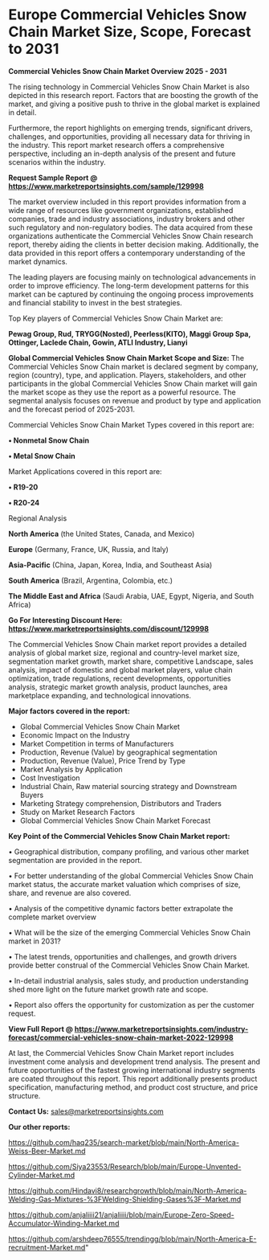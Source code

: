 # Europe Commercial Vehicles Snow Chain Market Size, Scope, Forecast to 2031

<Strong> Commercial Vehicles Snow Chain Market Overview 2025 - 2031</strong>

The rising technology in Commercial Vehicles Snow Chain Market is also depicted in this research report. Factors that are boosting the growth of the market, and giving a positive push to thrive in the global market is explained in detail.

Furthermore, the report highlights on emerging trends, significant drivers, challenges, and opportunities, providing all necessary data for thriving in the industry. This report market research offers a comprehensive perspective, including an in-depth analysis of the present and future scenarios within the industry.

<strong>Request Sample Report @ <a href=https://www.marketreportsinsights.com/sample/129998>https://www.marketreportsinsights.com/sample/129998</a></strong>

The market overview included in this report provides information from a wide range of resources like government organizations, established companies, trade and industry associations, industry brokers and other such regulatory and non-regulatory bodies. The data acquired from these organizations authenticate the Commercial Vehicles Snow Chain research report, thereby aiding the clients in better decision making. Additionally, the data provided in this report offers a contemporary understanding of the market dynamics.

The leading players are focusing mainly on technological advancements in order to improve efficiency. The long-term development patterns for this market can be captured by continuing the ongoing process improvements and financial stability to invest in the best strategies.

Top Key players of Commercial Vehicles Snow Chain Market are:

<strong>Pewag Group, Rud, TRYGG(Nosted), Peerless(KITO), Maggi Group Spa, Ottinger, Laclede Chain, Gowin, ATLI Industry, Lianyi</strong>

<strong><b>Global Commercial Vehicles Snow Chain Market Scope and Size:</b></strong>
The Commercial Vehicles Snow Chain market is declared segment by company, region (country), type, and application. Players, stakeholders, and other participants in the global Commercial Vehicles Snow Chain market will gain the market scope as they use the report as a powerful resource. The segmental analysis focuses on revenue and product by type and application and the forecast period of 2025-2031.

Commercial Vehicles Snow Chain Market Types covered in this report are:

<strong>• Nonmetal Snow Chain

• Metal Snow Chain</strong>

Market Applications covered in this report are:

<strong>• R19-20

• R20-24</strong> 

Regional Analysis

<strong>North America</strong> (the United States, Canada, and Mexico)

<strong>Europe</strong> (Germany, France, UK, Russia, and Italy)

<strong>Asia-Pacific</strong> (China, Japan, Korea, India, and Southeast Asia)

<strong>South America</strong> (Brazil, Argentina, Colombia, etc.)

<strong>The Middle East and Africa</strong> (Saudi Arabia, UAE, Egypt, Nigeria, and South Africa)

<strong>Go For Interesting Discount Here: <a href=https://www.marketreportsinsights.com/discount/129998>https://www.marketreportsinsights.com/discount/129998</a></strong>

The Commercial Vehicles Snow Chain market report provides a detailed analysis of global market size, regional and country-level market size, segmentation market growth, market share, competitive Landscape, sales analysis, impact of domestic and global market players, value chain optimization, trade regulations, recent developments, opportunities analysis, strategic market growth analysis, product launches, area marketplace expanding, and technological innovations.

<strong><b>Major factors covered in the report:</b></strong>
<ul>
  <li>Global Commercial Vehicles Snow Chain Market </li>
  <li>Economic Impact on the Industry</li>
  <li>Market Competition in terms of Manufacturers</li>
  <li>Production, Revenue (Value) by geographical segmentation</li>
  <li>Production, Revenue (Value), Price Trend by Type</li>
  <li>Market Analysis by Application</li>
  <li>Cost Investigation</li>
  <li>Industrial Chain, Raw material sourcing strategy and Downstream Buyers</li>
  <li>Marketing Strategy comprehension, Distributors and Traders</li>
  <li>Study on Market Research Factors</li>
  <li>Global Commercial Vehicles Snow Chain Market Forecast</li>
</ul>

<strong><b>Key Point of the Commercial Vehicles Snow Chain Market report:</b></strong>

• Geographical distribution, company profiling, and various other market segmentation are provided in the report.

• For better understanding of the global Commercial Vehicles Snow Chain market status, the accurate market valuation which comprises of size, share, and revenue are also covered.

• Analysis of the competitive dynamic factors better extrapolate the complete market overview

• What will be the size of the emerging Commercial Vehicles Snow Chain market in 2031?

• The latest trends, opportunities and challenges, and growth drivers provide better construal of the Commercial Vehicles Snow Chain Market.

• In-detail industrial analysis, sales study, and production understanding shed more light on the future market growth rate and scope.

• Report also offers the opportunity for customization as per the customer request.

<strong><b>View Full Report @ <a href=https://www.marketreportsinsights.com/industry-forecast/commercial-vehicles-snow-chain-market-2022-129998>https://www.marketreportsinsights.com/industry-forecast/commercial-vehicles-snow-chain-market-2022-129998</a></b></strong>


At last, the Commercial Vehicles Snow Chain Market report includes investment come analysis and development trend analysis. The present and future opportunities of the fastest growing international industry segments are coated throughout this report. This report additionally presents product specification, manufacturing method, and product cost structure, and price structure.

<strong>Contact Us:</strong>
sales@marketreportsinsights.com

<strong>Our other reports:</strong>

<a href=https://github.com/haq235/search-market/blob/main/North-America-Weiss-Beer-Market.md>https://github.com/haq235/search-market/blob/main/North-America-Weiss-Beer-Market.md</a>

<a href=https://github.com/Siya23553/Research/blob/main/Europe-Unvented-Cylinder-Market.md>https://github.com/Siya23553/Research/blob/main/Europe-Unvented-Cylinder-Market.md</a>

<a href=https://github.com/Hindavi8/researchgrowth/blob/main/North-America-Welding-Gas-Mixtures-%3FWelding-Shielding-Gases%3F-Market.md>https://github.com/Hindavi8/researchgrowth/blob/main/North-America-Welding-Gas-Mixtures-%3FWelding-Shielding-Gases%3F-Market.md</a>

<a href=https://github.com/anjaliiii21/anjaliiii/blob/main/Europe-Zero-Speed-Accumulator-Winding-Market.md>https://github.com/anjaliiii21/anjaliiii/blob/main/Europe-Zero-Speed-Accumulator-Winding-Market.md</a>

<a href=https://github.com/arshdeep76555/trendingg/blob/main/North-America-E-recruitment-Market.md>https://github.com/arshdeep76555/trendingg/blob/main/North-America-E-recruitment-Market.md</a>"
